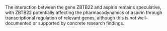 The interaction between the gene ZBTB22 and aspirin remains speculative, with ZBTB22 potentially affecting the pharmacodynamics of aspirin through transcriptional regulation of relevant genes, although this is not well-documented or supported by concrete research findings.